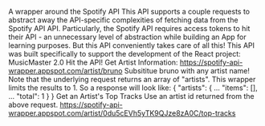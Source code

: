 A wrapper around the Spotify API This API supports a couple requests to abstract away the API-specific complexities of fetching data from the Spotify API API. Particularly, the Spotify API requires access tokens to hit their API - an unnecessary level of abstraction while building an App for learning purposes.  But this API conveniently takes care of all this!  This API was built specifically to support the development of the React project: MusicMaster 2.0  Hit the API! Get Artist Information: https://spotify-api-wrapper.appspot.com/artist/bruno  Subsititue bruno with any artist name! Note that the underlying request returns an array of "artists". This wrapper limits the results to 1. So a response will look like: {   "artists": {     ...     "items": [],     ...     "total": 1   } } Get an Artist's Top Tracks Use an artist id returned from the above request.  https://spotify-api-wrapper.appspot.com/artist/0du5cEVh5yTK9QJze8zA0C/top-tracks
